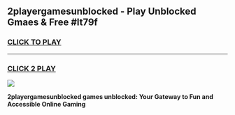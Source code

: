 
## 2playergamesunblocked - Play Unblocked Gmaes & Free #lt79f
<h3>
<a href="https://news.freeplayer.one?title=2playergamesunblocked&ref=26F">CLICK TO PLAY</a></h3>
<hr>

<h3>
<a href="https://news.freeplayer.one?title=2playergamesunblocked&ref=26F">CLICK 2 PLAY</a>
  
</h3>

<a href="https://news.freeplayer.one?title=2playergamesunblocked&ref=26F/"><img src="https://clearcache.store/games.png"></a>


**2playergamesunblocked games unblocked: Your Gateway to Fun and Accessible Online Gaming**
